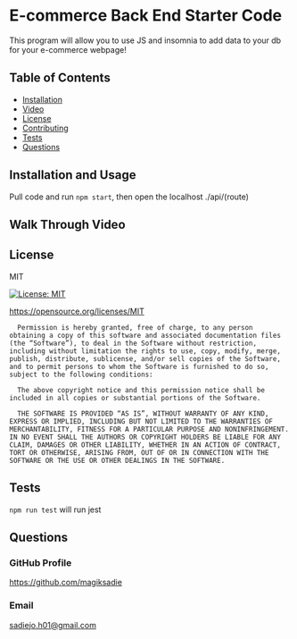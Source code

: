 # E-commerce Back End Starter Code

This program will allow you to use JS and insomnia to add data to your db for your e-commerce webpage!

## Table of Contents

* [Installation](#installation)
* [Video](#walk-through-video)
* [License](#license)
* [Contributing](#contributing)
* [Tests](#tests)
* [Questions](#questions)

## Installation and Usage

Pull code and run `npm start`, then open the localhost ./api/(route)

## Walk Through Video

## License

MIT

[![License: MIT](https://img.shields.io/badge/License-MIT-yellow.svg)](https://opensource.org/licenses/MIT)

https://opensource.org/licenses/MIT


      Permission is hereby granted, free of charge, to any person obtaining a copy of this software and associated documentation files (the “Software”), to deal in the Software without restriction, including without limitation the rights to use, copy, modify, merge, publish, distribute, sublicense, and/or sell copies of the Software, and to permit persons to whom the Software is furnished to do so, subject to the following conditions:

      The above copyright notice and this permission notice shall be included in all copies or substantial portions of the Software.
      
      THE SOFTWARE IS PROVIDED “AS IS”, WITHOUT WARRANTY OF ANY KIND, EXPRESS OR IMPLIED, INCLUDING BUT NOT LIMITED TO THE WARRANTIES OF MERCHANTABILITY, FITNESS FOR A PARTICULAR PURPOSE AND NONINFRINGEMENT. IN NO EVENT SHALL THE AUTHORS OR COPYRIGHT HOLDERS BE LIABLE FOR ANY CLAIM, DAMAGES OR OTHER LIABILITY, WHETHER IN AN ACTION OF CONTRACT, TORT OR OTHERWISE, ARISING FROM, OUT OF OR IN CONNECTION WITH THE SOFTWARE OR THE USE OR OTHER DEALINGS IN THE SOFTWARE.

## Tests

`npm run test` will run jest

## Questions

### GitHub Profile

https://github.com/magiksadie

### Email

sadiejo.h01@gmail.com